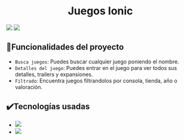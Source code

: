 <h1 align="center">Juegos Ionic</h1>
<p align="left">
  <img src="https://img.shields.io/badge/ESTADO-EN%20DESARROLLO-green">
  <img src="https://img.shields.io/badge/FRAMEWORK-ANGULAR-red">
</p>

## :hammer:Funcionalidades del proyecto
- `Busca juegos`: Puedes buscar cualquier juego poniendo el nombre.
- `Detalles del juego`: Puedes entrar en el juego para ver todos sus detalles, trailers y expansiones.
- `Filtrado`: Encuentra juegos filtrandolos por consola, tienda, año o valoración.

## :heavy_check_mark:Tecnologías usadas
- <img src="https://img.shields.io/badge/IONIC-blue">
- <img src="https://img.shields.io/badge/ANGULAR-red">
